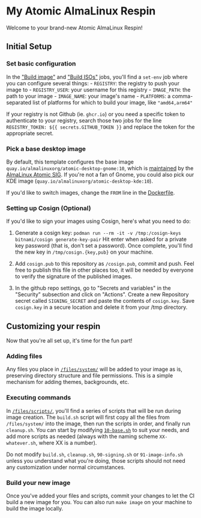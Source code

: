 # My Atomic AlmaLinux Respin

Welcome to your brand-new Atomic AlmaLinux Respin!

## Initial Setup

### Set basic configuration

In the ["Build image"](.github/workflows/build.yml) and ["Build ISOs"](.github/workflows/build-iso.yml) jobs, you'll
find a `set-env` job where you can configure several things:
    - `REGISTRY`: the registry to push your image to
    - `REGISTRY_USER`: your username for this registry
    - `IMAGE_PATH`: the path to your image
    - `IMAGE_NAME`: your image's name
    - `PLATFORMS`: a comma-separated list of platforms for which to build your image, like `"amd64,arm64"`

If your registry is not Github (ie. `ghcr.io`) or you need a specific token to authenticate
to your registry, search those two jobs for the line `REGISTRY_TOKEN: ${{ secrets.GITHUB_TOKEN }}`
and replace the token for the appropriate secret.

### Pick a base desktop image

By default, this template configures the base image `quay.io/almalinuxorg/atomic-desktop-gnome:10`,
which is [maintained](https://github.com/AlmaLinux/atomic-desktop) by the [AlmaLinux Atomic SIG](https://wiki.almalinux.org/sigs/Atomic.html).
If you're not a fan of Gnome, you could also pick our KDE image (`quay.io/almalinuxorg/atomic-desktop-kde:10`).

If you'd like to switch images, change the `FROM` line in the [Dockerfile](Dockerfile).

### Setting up Cosign (Optional)

If you'd like to sign your images using Cosign, here's what you need to do:

1. Generate a cosign key:
    `podman run --rm -it -v /tmp:/cosign-keys bitnami/cosign generate-key-pair`
    Hit enter when asked for a private key password (that is, don't set a password). Once complete, you'll find the new key in `/tmp/cosign.{key,pub}` on your machine.

2. Add `cosign.pub` to this repository as `/cosign.pub`, commit and push. Feel free to publish this file in other places too, it will be needed by everyone to verify the signature of the published images.

3. In the github repo settings, go to "Secrets and variables" in the "Security" subsection and click on "Actions". Create a new Repository secret called `SIGNING_SECRET` and paste the contents of `cosign.key`. Save `cosign.key` in a secure location and delete it from your /tmp directory.

## Customizing your respin

Now that you're all set up, it's time for the fun part!

### Adding files

Any files you place in [`/files/system/`](files/system/) will be added to your image as is,
preserving directory structure and file permissions. This is a simple mechanism for adding
themes, backgrounds, etc.

### Executing commands

In [`/files/scripts/`](files/scripts/), you'll find a series of scripts that will be run
during image creation. The `build.sh` script will first copy all the files from `/files/system/`
into the image, then run the scripts in order, and finally run `cleanup.sh`. You can start by modifying [`10-base.sh`](files/scripts/10-base.sh)
to suit your needs, and add more scripts as needed (always with the naming scheme `XX-whatever.sh`, where XX is a number).

Do not modify `build.sh`, `cleanup.sh`, `90-signing.sh` or `91-image-info.sh` unless you
understand what you're doing, those scripts should not need any customization under normal circumstances.

### Build your new image

Once you've added your files and scripts, commit your changes to let the CI build a new
image for you. You can also run `make image` on your machine to build the image locally.
